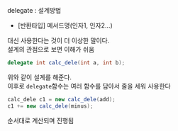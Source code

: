 delegate : 설계방법
- [반환타입] 메서드명(인자1, 인자2...)  
  
대신 사용한다는 것이 더 이상한 말이다.  
설계의 관점으로 보면 이해가 쉬움  
  
```C#
delegate int calc_dele(int a, int b);
```

위와 같이 설계를 해준다.  
이후로 `delegate`함수는 여러 함수를 담아서 줄을 세워 사용한다

```c#
calc_dele c1 = new calc_dele(add);
c1 += new calc_dele(minus); 
```

순서대로 계산되며 진행됨
